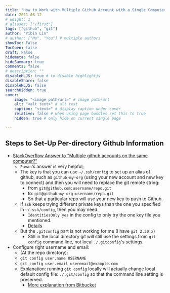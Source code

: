 ```yaml
---
title: "How to Work with Multiple Github Account with a Single Computer"
date: 2021-06-12
# weight: 1
# aliases: ["/first"]
tags: ["github", "git"]
author: "Yibin Lin"
# author: ["Me", "You"] # multiple authors
showToc: False
TocOpen: false
draft: False
hidemeta: false
hideSummary: true
comments: false
# description: ""
disableHLJS: true # to disable highlightjs
disableShare: false
disableHLJS: false
searchHidden: true
cover:
    image: "<image path/url>" # image path/url
    alt: "<alt text>" # alt text
    caption: "<text>" # display caption under cover
    relative: false # when using page bundles set this to true
    hidden: true # only hide on current single page

---
```


## Steps to Set-Up Per-directory Github Information

- [StackOverflow Answer to "Multiple github accounts on the same computer?"](https://stackoverflow.com/questions/3860112/multiple-github-accounts-on-the-same-computer)
  - `Pavan`'s answer is very helpful;
  - The key is that you can use `~/.ssh/config` to set up an alias of github, such as `github-my-org` (using your new account and new key to connect) and then you will need to replace the git remote string:
    - from `git@github.com:username/repo.git`
    - to: `git@github-my-org:username/repo.git`
    - So that a particular repo will use your new key to push to Github.
  - If `ssh` keeps trying different private keys than the one you specified in `~/.ssh/config`, then you may need:
    - `IdentitiesOnly yes` in the config to only try the one key file you mentioned.
    - [Details](https://superuser.com/questions/268776/how-do-i-configure-ssh-so-it-doesnt-try-all-the-identity-files-automatically)
  - But the `.gitconfig` part is not working for me (I have `git 2.30.x`)
    - Still in the local directory git will still use the settings from `git config` command line, not local `./.gitconfig`'s settings.
- Configure right username and email:
  - (At the repo directory):
  - `git config user.name USERNAME`
  - `git config user.email useremail@example.com`
  - Explanation: running `git config` locally will actually change local default config file: `./.git/config` so that the command line setting is preserved.
    - [More explanation from Bitbucket](https://www.atlassian.com/git/tutorials/setting-up-a-repository/git-config)
